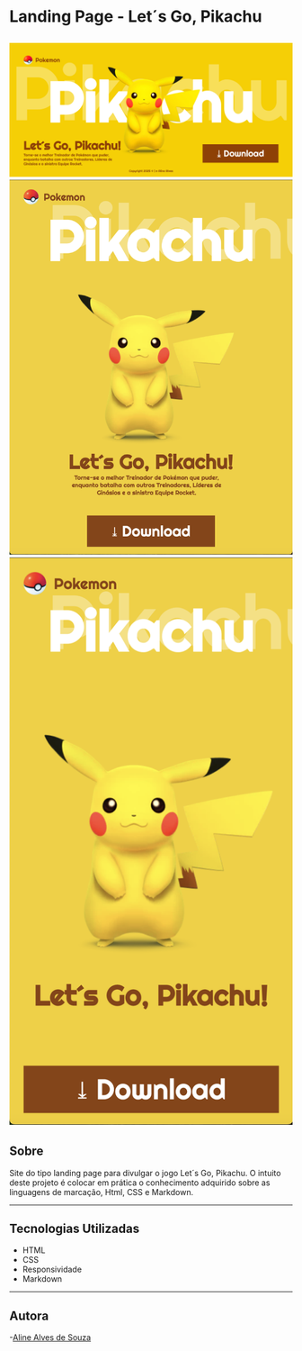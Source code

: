 # Landing Page - Let´s Go, Pikachu

![](./img/screenshot.png)
![](./img/tela_tablet.png)
![](./img/tela_celular.png)
---

## Sobre

Site do tipo landing page para divulgar o jogo Let´s Go, Pikachu.
O intuito deste projeto é colocar em prática o conhecimento adquirido sobre as linguagens de marcação, Html, CSS e Markdown.

---

## Tecnologias Utilizadas

- HTML
- CSS
- Responsividade
- Markdown

---

## Autora

-[Aline Alves de Souza](https://github.com/AlineMaker)
